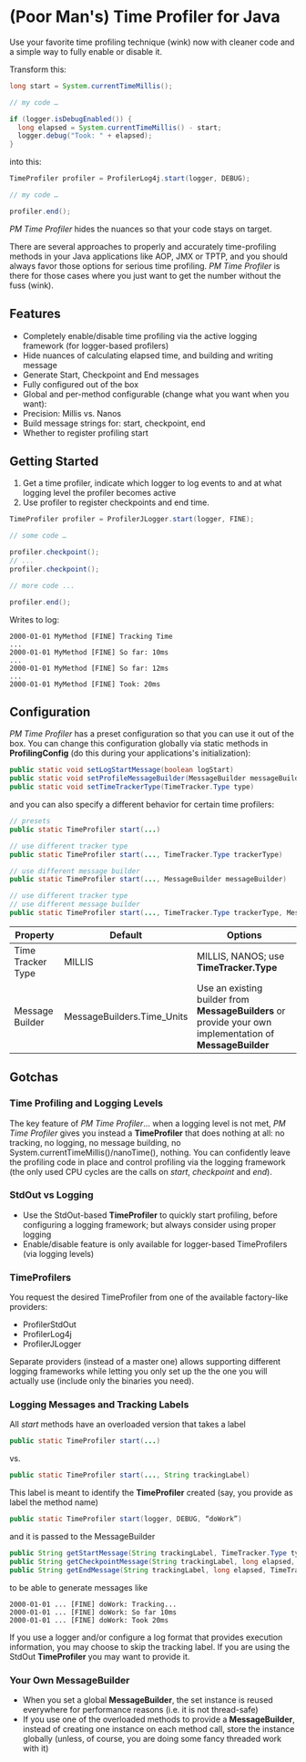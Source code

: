 # (Poor Man's) Time Profiler for Java

Use your favorite time profiling technique (wink) now with cleaner code and a simple way to fully enable or disable it.

Transform this:
```java
long start = System.currentTimeMillis();

// my code …

if (logger.isDebugEnabled()) {
  long elapsed = System.currentTimeMillis() - start;
  logger.debug("Took: " + elapsed);
}
```
into this:
```java
TimeProfiler profiler = ProfilerLog4j.start(logger, DEBUG);

// my code …

profiler.end();
```
*PM Time Profiler* hides the nuances so that your code stays on target.

There are several approaches to properly and accurately time-profiling methods in your Java applications like AOP, JMX or TPTP, and you should always favor those options for serious time profiling. *PM Time Profiler* is there for those cases where you just want to get the number without the fuss (wink).


## Features
* Completely enable/disable time profiling via the active logging framework (for logger-based profilers)
* Hide nuances of calculating elapsed time, and building and writing message
* Generate Start, Checkpoint and End messages
* Fully configured out of the box
* Global and per-method configurable (change what you want when you want):
 * Precision: Millis vs. Nanos
 * Build message strings for: start, checkpoint, end
 * Whether to register profiling start


## Getting Started
1. Get a time profiler, indicate which logger to log events to and at what logging level the profiler becomes active
2. Use profiler to register checkpoints and end time.

```java
TimeProfiler profiler = ProfilerJLogger.start(logger, FINE);

// some code …

profiler.checkpoint();
// ...
profiler.checkpoint();

// more code ...

profiler.end();
```
Writes to log:
```stdout
2000-01-01 MyMethod [FINE] Tracking Time
...
2000-01-01 MyMethod [FINE] So far: 10ms
...
2000-01-01 MyMethod [FINE] So far: 12ms
...
2000-01-01 MyMethod [FINE] Took: 20ms
```


## Configuration

*PM Time Profiler* has a preset configuration so that you can use it out of the box. You can change this configuration globally via static methods in **ProfilingConfig** (do this during your applications's initialization):
```java
public static void setLogStartMessage(boolean logStart)
public static void setProfileMessageBuilder(MessageBuilder messageBuilder)
public static void setTimeTrackerType(TimeTracker.Type type)
```
and you can also specify a different behavior for certain time profilers:
```java
// presets
public static TimeProfiler start(...)

// use different tracker type
public static TimeProfiler start(..., TimeTracker.Type trackerType)

// use different message builder
public static TimeProfiler start(..., MessageBuilder messageBuilder)

// use different tracker type
// use different message builder
public static TimeProfiler start(..., TimeTracker.Type trackerType, MessageBuilder messageBuilder)
```


| Property | Default | Options |
| -------- | ------- | ------- |
| Time Tracker Type | MILLIS | MILLIS, NANOS; use **TimeTracker.Type** |
| Message Builder | MessageBuilders.Time_Units | Use an existing builder from **MessageBuilders** or provide your own implementation of **MessageBuilder** |


## Gotchas

### Time Profiling and Logging Levels
The key feature of *PM Time Profiler*... when a logging level is not met, *PM Time Profiler* gives you instead a **TimeProfiler** that does nothing at all: no tracking, no logging, no message building, no System.currentTimeMillis()/nanoTime(), nothing. You can confidently leave the profiling code in place and control profiling via the logging framework (the only used CPU cycles are the calls on *start*, *checkpoint* and *end*).

### StdOut vs Logging
* Use the StdOut-based **TimeProfiler** to quickly start profiling, before configuring a logging framework; but always consider using proper logging
* Enable/disable feature is only available for logger-based TimeProfilers (via logging levels)

### TimeProfilers
You request the desired TimeProfiler from one of the available factory-like providers:
* ProfilerStdOut
* ProfilerLog4j
* ProfilerJLogger

Separate providers (instead of a master one) allows supporting different logging frameworks while letting you only set up the the one you will actually use (include only the binaries you need).

### Logging Messages and Tracking Labels
All *start* methods have an overloaded version that takes a label
```java
public static TimeProfiler start(...)
```
vs.
```java
public static TimeProfiler start(..., String trackingLabel)
```
This label is meant to identify the **TimeProfiler** created (say, you provide as label the method name)
```java
public static TimeProfiler start(logger, DEBUG, “doWork”)
```
and it is passed to the MessageBuilder
```java
public String getStartMessage(String trackingLabel, TimeTracker.Type type)
public String getCheckpointMessage(String trackingLabel, long elapsed, TimeTracker.Type type)
public String getEndMessage(String trackingLabel, long elapsed, TimeTracker.Type type)
```
to be able to generate messages like
```stdout
2000-01-01 ... [FINE] doWork: Tracking...
2000-01-01 ... [FINE] doWork: So far 10ms
2000-01-01 ... [FINE] doWork: Took 20ms
```
If you use a logger and/or configure a log format that provides execution information, you may choose to skip the tracking label. If you are using the StdOut **TimeProfiler** you may want to provide it.

### Your Own MessageBuilder
* When you set a global **MessageBuilder**, the set instance is reused everywhere for performance reasons (i.e. it is not thread-safe)
* If you use one of the overloaded methods to provide a **MessageBuilder**, instead of creating one instance on each method call, store the instance globally (unless, of course, you are doing some fancy threaded work with it)